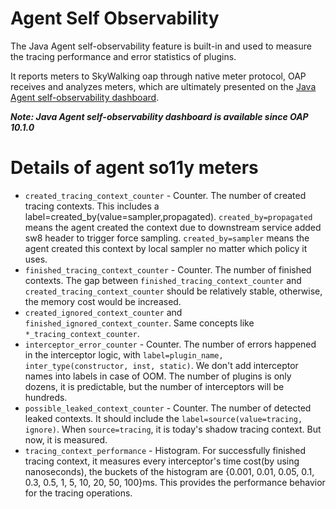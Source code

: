 # Agent Self Observability
The Java Agent self-observability feature is built-in and used to measure the tracing performance and error statistics of plugins.

It reports meters to SkyWalking oap through native meter protocol, OAP receives and analyzes meters, 
which are ultimately presented on the [Java Agent self-observability dashboard](https://skywalking.apache.org/docs/main/next/en/setup/backend/dashboards-so11y-java-agent/).

***Note: Java Agent self-observability dashboard is available since OAP 10.1.0***

# Details of agent so11y meters
- `created_tracing_context_counter` - Counter. The number of created tracing contexts. This includes a label=created_by(value=sampler,propagated). `created_by=propagated` means the agent created the context due to downstream service added sw8 header to trigger force sampling. `created_by=sampler` means the agent created this context by local sampler no matter which policy it uses.
- `finished_tracing_context_counter` - Counter. The number of finished contexts. The gap between `finished_tracing_context_counter` and `created_tracing_context_counter` should be relatively stable, otherwise, the memory cost would be increased.
- `created_ignored_context_counter` and `finished_ignored_context_counter`. Same concepts like `*_tracing_context_counter`.
- `interceptor_error_counter` - Counter. The number of errors happened in the interceptor logic, with `label=plugin_name, inter_type(constructor, inst, static)`. We don't add interceptor names into labels in case of OOM. The number of plugins is only dozens, it is predictable, but the number of interceptors will be hundreds.
- `possible_leaked_context_counter` - Counter. The number of detected leaked contexts. It should include the `label=source(value=tracing, ignore)`. When `source=tracing`, it is today's shadow tracing context. But now, it is measured.
- `tracing_context_performance` - Histogram. For successfully finished tracing context, it measures every interceptor's time cost(by using nanoseconds), the buckets of the histogram are {0.001, 0.01, 0.05, 0.1, 0.3, 0.5, 1, 5, 10, 20, 50, 100}ms. This provides the performance behavior for the tracing operations.